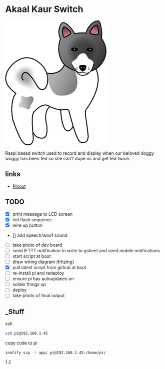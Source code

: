 # Akaal Kaur Switch

![](akita_logo.png)

Raspi based switch used to record and display when our beloved doggy woggy has been fed so she can't dupe us and get fed twice.

## links

- [Pinout](https://pinout.xyz/pinout/i2c)

## TODO

- [x] print message to LCD screen
- [x] led flash sequence
- [x] wire up button
- [] add speech/woof sound
- [ ] take photo of dev board
- [ ] send IFTTT notification to write to gsheet and send mobile notifications
- [ ] start script at boot
- [ ] draw wiring diagram (fritzing)
- [x] pull latest script from github at boot
- [ ] re-install pi and redeploy
- [ ] ensure pi has autoupdates on
- [ ] solder things up
- [ ] deploy
- [ ] take photo of final output

## _Stuff

ssh

```bash
ssh pi@192.168.1.45
```

copy code to pi

```bash
inotify scp -r app/ pi@192.168.1.45:/home/pi/
```

1
2
